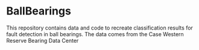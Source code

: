 # BallBearings
This repository contains data and code to recreate classification results for fault detection in ball bearings. The data comes from the Case Western Reserve Bearing Data Center

